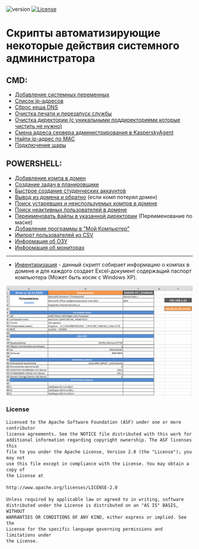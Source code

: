![version](https://img.shields.io/badge/version-1.0.0-green)
[![License](https://img.shields.io/badge/License-Apache%202.0-blue.svg)](https://github.com/beryx-gist/badass-jlink-example-kotlin-tornadofx/blob/master/LICENSE)

# Скрипты автоматизирующие некоторые действия системного администратора

## CMD:

* [Добавление системных переменных](cmd/AddPath.cmd)
* [Список ip-адресов](cmd/My%20IP.cmd)
* [Сброс кеша DNS](cmd/ClearDNS.cmd)
* [Очистка печати и перезапуск службы](cmd/RestoreSpooler.cmd)
* [Очистка директории (с уникальными поддиректориями которые чистить не нужно)](cmd/ClearFolder.cmd)
* [Смена адреса сервера администрирования в KasperskyAgent](cmd/KasperskyAgentAddress.cmd)
* [Найти ip-адрес по MAC](cmd/FindIPonMAC.cmd)
* [Подключение шары](cmd/AddShare.cmd)

## POWERSHELL:

* [Добавление компа в домен](powershell/AddComputerToDomain.ps1)
* [Создание задач в планировщике](powershell/CreateJobSheduller.ps1)
* [Быстрое создание студенческих аккаунтов](powershell/FastCreatedStudentAccaunt.ps1)
* [Вывод из домена и обратно](powershell/ReConnectComuterToDomain.ps1) (если комп потерял домен)
* [Поиск устаревших и неиспользуемых компов в домене](powershell/FindOldComputers.ps1)
* [Поиск неактивных пользователей в домене](powershell/FindOldUsers.ps1)
* [Переименовать файлы в указанной директории](powershell/FilesRenamer.ps1) (Переименование по маске)
* [Добавление программы в "Мой Компьютер"](powershell/AddProgrammInMyPC.ps1)
* [Импорт пользователей из CSV](powershell/ImportUserListFromCSV.ps1)
* [Информация об ОЗУ](powershell/Memory.ps1)
* [Информация об мониторах](powershell/Monitors.ps1)
---
* [Инвентаризация](powershell/PCReport.ps1) - данный скрипт собирает информацию о компах в домене
  и для каждого создает Excel-документ содержащий паспорт компьютера (Может быть косяк с Windows XP).
  
![alt text](art/pc-report.png)

### License

```
Licensed to the Apache Software Foundation (ASF) under one or more contributor
license agreements. See the NOTICE file distributed with this work for
additional information regarding copyright ownership. The ASF licenses this
file to you under the Apache License, Version 2.0 (the "License"); you may not
use this file except in compliance with the License. You may obtain a copy of
the License at

http://www.apache.org/licenses/LICENSE-2.0

Unless required by applicable law or agreed to in writing, software
distributed under the License is distributed on an "AS IS" BASIS, WITHOUT
WARRANTIES OR CONDITIONS OF ANY KIND, either express or implied. See the
License for the specific language governing permissions and limitations under
the License.
```